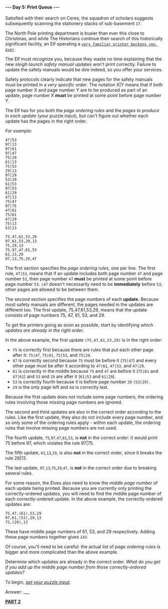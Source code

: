 #### --- Day 5: Print Queue ---

Satisfied with their search on Ceres, the squadron of scholars suggests subsequently scanning the stationery stacks of sub-basement `17`.

The North Pole printing department is busier than ever this close to Christmas, and while The Historians continue their search of this historically significant facility, an Elf operating a [`very familiar printer beckons you over`](./inverse_captcha.md).

The Elf must recognize you, because they waste no time explaining that the new *sleigh launch safety manual* updates won't print correctly. Failure to update the safety manuals would be dire indeed, so you offer your services.

Safety protocols clearly indicate that new pages for the safety manuals must be printed in a *very specific order*. The notation X|Y means that if both page number X and page number Y are to be produced as part of an update, page number X **must** be printed at some point before page number Y.

The Elf has for you both the *page ordering rules* and the *pages to produce* in *each update* (your puzzle input), but can't figure out whether each update has the pages in the right order.

*For example*:

```
47|53
97|13
97|61
97|47
75|29
61|13
75|53
29|13
97|29
53|29
61|53
97|53
61|29
47|13
75|47
97|75
47|61
75|61
47|29
75|13
53|13

75,47,61,53,29
97,61,53,29,13
75,29,13
75,97,47,61,53
61,13,29
97,13,75,29,47
```

The first section specifies the *page ordering rules*, one per line. The first rule, `47|53`, means that if an update includes both page number `47` and page number `53`, then page number `47` **must** be printed at some point before page number `53`. `(47` doesn't necessarily need to be **immediately** before `53`; other pages are allowed to be between them.

The second section specifies the page numbers of each **update**. Because most safety manuals are different, the pages needed in the updates are different too. The first update, 75,47,61,53,29, means that the update consists of page numbers 75, 47, 61, 53, and 29.

To get the printers going as soon as possible, start by identifying *which updates are already in the right order*.

In the above example, the first update `(75,47,61,53,29)` is in the right order:


- `75` is correctly first because there are rules that put each other page after it: `75|47`, `75|61`, `75|53`, and `75|29`.
- `47` is correctly second because `75` must be before it (`75|47`) and every other page must be after it according to `47|61`, `47|53`, and `47|29`.
- `61` is correctly in the middle because `75` and `47` are before it (`75|61` and `47|61`) and `53` and `29` are after it (`61|53` and `61|29`).
- `53` is correctly fourth because it is before page number `29` `(53|29)`.
- `29` is the only page left and so is correctly last.


Because the first update does not include some page numbers, the ordering rules involving those missing page numbers are ignored.

The second and third updates are also in the correct order according to the rules. Like the first update, they also do not include every page number, and so only some of the ordering rules apply - within each update, the ordering rules that involve missing page numbers are not used.

The fourth update, `75`,`97`,`47`,`61`,`53`, is **not** in the correct order: it would print 75 before 97, which violates the rule 97|75.

The fifth update, `61`,`13`,`29`, is also **not** in the correct order, since it breaks the rule 29|13.

The last update, `97`,`13`,`75`,`29`,`47`, is **not** in the correct order due to breaking several rules.

For some reason, the Elves also need to know the *middle page number* of each update being printed. Because you are currently only printing the correctly-ordered updates, you will need to find the middle page number of each correctly-ordered update. In the above example, the correctly-ordered updates are:

```
75,47,(61),53,29
97,61,(53),29,13
75,(29),13
```

These have middle page numbers of 61, 53, and 29 respectively. Adding these page numbers together gives *`143`*.

Of course, you'll need to be careful: the actual list of *page ordering rules* is bigger and more complicated than the above example.

Determine which updates are already in the correct order. *What do you get if you add up the middle page number from those correctly-ordered updates?*

To begin, [*get your puzzle input*](input_queue_1.txt).

Answer: ___

[**PART 2**](./challenge_2.md)
